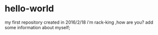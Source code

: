 # hello-world
my first repository created in 2016/2/18 
i'm rack-king ,how are you?
add some information about myself;
